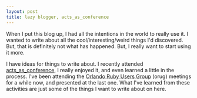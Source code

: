 ```yaml
---
layout: post
title: lazy blogger, acts_as_conference
---
```

When I put this blog up, I had all the intentions in the world to really use it.  I wanted to write about all the cool/interesting/weird things I'd discovered.  But, that is definitely not what has happened.  But, I really want to start using it more.

I have ideas for things to write about.  I recently attended [acts_as_conference](http://actsasconference.com), I really enjoyed it, and even learned a little in the process.  I've been attending the [Orlando Ruby Users Group](http://orug.org) (orug) meetings for a while now, and presented at the last one.  What I've learned from these activities are just some of the things I want to write about on here.
